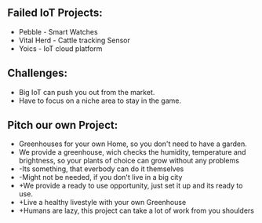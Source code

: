 ## Failed IoT Projects:
+ Pebble - Smart Watches
+ Vital Herd - Cattle tracking Sensor
+ Yoics - IoT cloud platform

## Challenges:
+ Big IoT can push you out from the market.
+ Have to focus on a niche area to stay in the game.

## Pitch our own Project:
+ Greenhouses for your own Home, so you don't need to have a garden.
+ We provide a greenhouse, wich checks the humidity, temperature and brightness, so your plants of choice can grow without any problems
+ -Its something, that everbody can do it themselves
+ -Might not be needed, if you don't live in a big city
+ +We provide a ready to use opportunity, just set it up and its ready to use.
+ +Live a healthy livestyle with your own Greenhouse
+ +Humans are lazy, this project can take a lot of work from you shoulders
